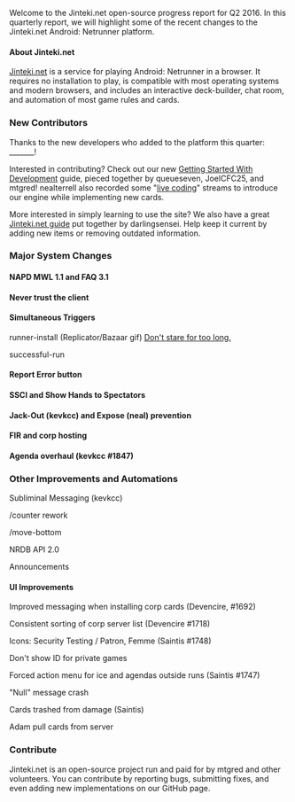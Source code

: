 Welcome to the Jinteki.net open-source progress report for Q2 2016. In this quarterly report, we will highlight some of the recent changes to the Jinteki.net Android: Netrunner platform.

#### About Jinteki.net

[Jinteki.net](http://www.jinteki.net) is a service for playing Android: Netrunner in a browser. It requires no installation to play, is compatible with most operating systems and modern browsers, and includes an interactive deck-builder, chat room, and automation of most game rules and cards.

### New Contributors
Thanks to the new developers who added to the platform this quarter: _______!

Interested in contributing? Check out our new [Getting Started With Development](https://github.com/mtgred/netrunner/wiki/Getting-Started-with-Development) guide, pieced together by queueseven, JoelCFC25, and mtgred! nealterrell also recorded some "[live coding](https://www.livecoding.tv/video/jintekinet-intro-tenma-line-12/)" streams to introduce our engine while implementing new cards.

More interested in simply learning to use the site? We also have a great [Jinteki.net guide](https://github.com/mtgred/netrunner/wiki/Jinteki.net-Guide) put together by darlingsensei. Help keep it current by adding new items or removing outdated information.

### Major System Changes

#### NAPD MWL 1.1 and FAQ 3.1

#### Never trust the client

#### Simultaneous Triggers

runner-install (Replicator/Bazaar gif) [Don't stare for too long.](https://gfycat.com/WhimsicalBrilliantAcornbarnacle)

successful-run


#### Report Error button

#### SSCI and Show Hands to Spectators

#### Jack-Out (kevkcc) and Expose (neal) prevention


#### FIR and corp hosting


#### Agenda overhaul (kevkcc #1847)


### Other Improvements and Automations

Subliminal Messaging (kevkcc)

/counter rework

/move-bottom

NRDB API 2.0

Announcements


#### UI Improvements

Improved messaging when installing corp cards (Devencire, #1692)

Consistent sorting of corp server list (Devencire #1718)

Icons: Security Testing / Patron, Femme (Saintis #1748)

Don't show ID for private games

Forced action menu for ice and agendas outside runs (Saintis #1747)

"Null" message crash

Cards trashed from damage (Saintis)

Adam pull cards from server

### Contribute

Jinteki.net is an open-source project run and paid for by mtgred and other volunteers. You can contribute by reporting bugs, submitting fixes, and even adding new implementations on our GitHub page.